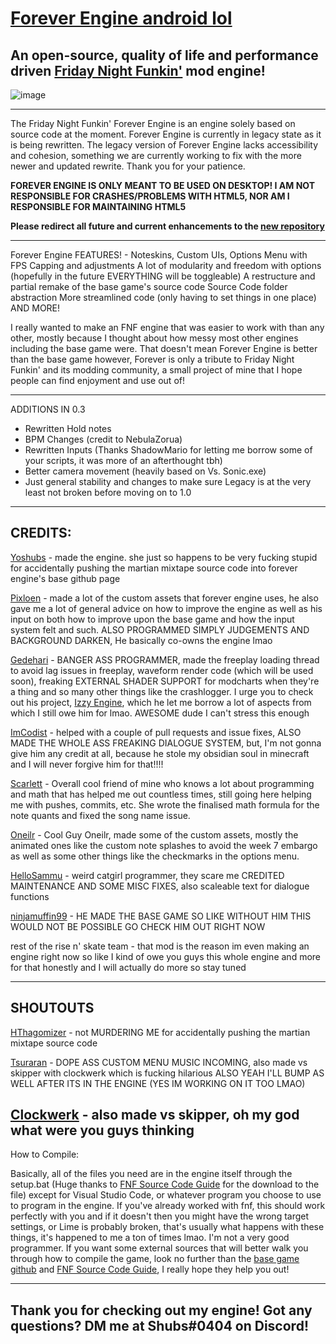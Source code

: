 # [Forever Engine android lol](https://github.com/Yoshubs/FunkinForever)
An open-source, quality of life and performance driven [Friday Night Funkin'](https://www.newgrounds.com/portal/view/770371) mod engine!
----------------------------------------------

![image](https://media.discordapp.net/attachments/916918345255751690/930068118938730526/legacy.png)

----------------------------------------------
The Friday Night Funkin' Forever Engine is an engine solely based on source code at the moment. Forever Engine is currently in legacy state as it is being rewritten. The legacy version of Forever Engine lacks accessibility and cohesion, something we are currently working to fix with the more newer and updated rewrite. Thank you for your patience.

**FOREVER ENGINE IS ONLY MEANT TO BE USED ON DESKTOP! I AM NOT RESPONSIBLE FOR CRASHES/PROBLEMS WITH HTML5, NOR AM I RESPONSIBLE FOR MAINTAINING HTML5**

**Please redirect all future and current enhancements to the [new repository](https://github.com/Yoshubs/FNF-Forever-Engine)**

----------------------------------------------
Forever Engine FEATURES! - 
Noteskins,
Custom UIs,
Options Menu with FPS Capping and adjustments
A lot of modularity and freedom with options (hopefully in the future EVERYTHING will be toggleable)
A restructure and partial remake of the base game's source code
Source Code folder abstraction
More streamlined code (only having to set things in one place)
AND MORE!

I really wanted to make an FNF engine that was easier to work with than any other, mostly because I thought about how messy most other engines including the base game were. That doesn't mean Forever Engine is better than the base game however, Forever is only a tribute to Friday Night Funkin' and its modding community, a small project of mine that I hope people can find enjoyment and use out of!

----------------------------------------------

ADDITIONS IN 0.3

- Rewritten Hold notes 
- BPM Changes (credit to NebulaZorua)
- Rewritten Inputs (Thanks ShadowMario for letting me borrow some of your scripts, it was more of an afterthought tbh)
- Better camera movement (heavily based on Vs. Sonic.exe)
- Just general stability and changes to make sure Legacy is at the very least not broken before moving on to 1.0

----------------------------------------------
CREDITS:
----------------------------------------------

[Yoshubs](https://github.com/Yoshubs) - made the engine. she just so happens to be very fucking stupid for accidentally pushing the martian mixtape source code into forever engine's base github page

[Pixloen](https://github.com/PixlJacket) - made a lot of the custom assets that forever engine uses, he also gave me a lot of general advice on how to improve the engine as well as his input on both how to improve upon the base game and how the input system felt and such. ALSO PROGRAMMED SIMPLY JUDGEMENTS AND BACKGROUND DARKEN, He basically co-owns the engine lmao

[Gedehari](https://github.com/gedehari) - BANGER ASS PROGRAMMER, made the freeplay loading thread to avoid lag issues in freeplay, waveform render code (which will be used soon), freaking EXTERNAL SHADER SUPPORT for modcharts when they're a thing and so many other things like the crashlogger. I urge you to check out his project, [Izzy Engine](https://github.com/gedehari/IzzyEngine), which he let me borrow a lot of aspects from which I still owe him for lmao. AWESOME dude I can't stress this enough

[ImCodist](https://github.com/ImCodist) - helped with a couple of pull requests and issue fixes, ALSO MADE THE WHOLE ASS FREAKING DIALOGUE SYSTEM, but, I'm not gonna give him any credit at all, because he stole my obsidian soul in minecraft and I will never forgive him for that!!!!

[Scarlett](https://github.com/SomeKitten) - Overall cool friend of mine who knows a lot about programming and math that has helped me out countless times, still going here helping me with pushes, commits, etc. She wrote the finalised math formula for the note quants and fixed the song name issue.

[Oneilr](https://oneilr.newgrounds.com/) - Cool Guy Oneilr, made some of the custom assets, mostly the animated ones like the custom note splashes to avoid the week 7 embargo as well as some other things like the checkmarks in the options menu.

[HelloSammu](https://github.com/hellosammu) - weird catgirl programmer, they scare me
CREDITED MAINTENANCE AND SOME MISC FIXES, also scaleable text for dialogue functions

[ninjamuffin99](https://ninjamuffin99.newgrounds.com/) - HE MADE THE BASE GAME SO LIKE WITHOUT HIM THIS WOULD NOT BE POSSIBLE GO CHECK HIM OUT RIGHT NOW

rest of the rise n' skate team - that mod is the reason im even making an engine right now so like I kind of owe you guys this whole engine and more for that honestly and I will actually do more so stay tuned

----------------------------------------------
SHOUTOUTS
----------------------------------------------
[HThagomizer](https://github.com/HThagomizer) - not MURDERING ME for accidentally pushing the martian mixtape source code

[Tsuraran](https://twitter.com/_Tsuraran) - DOPE ASS CUSTOM MENU MUSIC INCOMING, also made vs skipper with clockwerk which is fucking hilarious ALSO YEAH I'LL BUMP AS WELL AFTER ITS IN THE ENGINE (YES IM WORKING ON IT TOO LMAO)

[Clockwerk](https://twitter.com/ClockwerkSmurf) - also made vs skipper, oh my god what were you guys thinking
----------------------------------------------
How to Compile:

Basically, all of the files you need are in the engine itself through the setup.bat (Huge thanks to [FNF Source Code Guide](https://gamebanana.com/tuts/13798) for the download to the file) except for Visual Studio Code, or whatever program you choose to use to program in the engine. If you've already worked with fnf, this should work perfectly with you and if it doesn't then you might have the wrong target settings, or Lime is probably broken, that's usually what happens with these things, it's happened to me a ton of times lmao. I'm not a very good programmer.
If you want some external sources that will better walk you through how to compile the game, look no further than the [base game github](https://github.com/ninjamuffin99/Funkin) and [FNF Source Code Guide](https://gamebanana.com/tuts/13798), I really hope they help you out!

----------------------------------------------
Thank you for checking out my engine! Got any questions? DM me at Shubs#0404 on Discord!
----------------------------------------------
